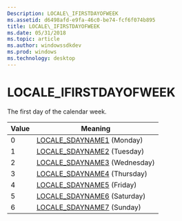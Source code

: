 ```yaml
---
Description: LOCALE\_IFIRSTDAYOFWEEK
ms.assetid: d6498afd-e9fa-46c0-be74-fcf6f074b895
title: LOCALE\_IFIRSTDAYOFWEEK
ms.date: 05/31/2018
ms.topic: article
ms.author: windowssdkdev
ms.prod: windows
ms.technology: desktop
---
```


# LOCALE\_IFIRSTDAYOFWEEK

The first day of the calendar week.



| Value | Meaning                                                        |
|-------|----------------------------------------------------------------|
| 0     | [LOCALE\_SDAYNAME1](locale-sdayname-constants.md) (Monday)    |
| 1     | [LOCALE\_SDAYNAME2](locale-sdayname-constants.md) (Tuesday)   |
| 2     | [LOCALE\_SDAYNAME3](locale-sdayname-constants.md) (Wednesday) |
| 3     | [LOCALE\_SDAYNAME4](locale-sdayname-constants.md) (Thursday)  |
| 4     | [LOCALE\_SDAYNAME5](locale-sdayname-constants.md) (Friday)    |
| 5     | [LOCALE\_SDAYNAME6](locale-sdayname-constants.md) (Saturday)  |
| 6     | [LOCALE\_SDAYNAME7](locale-sdayname-constants.md) (Sunday)    |



 

 

 



